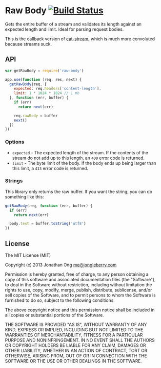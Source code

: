 # Raw Body [![Build Status](https://travis-ci.org/jonathanong/raw-body.png)](https://travis-ci.org/jonathanong/raw-body)

Gets the entire buffer of a stream and validates its length against an expected length and limit.
Ideal for parsing request bodies.

This is the callback version of [cat-stream](https://github.com/jonathanong/cat-stream), which is much more convoluted because streams suck.

## API

```js
var getRawBody = require('raw-body')

app.use(function (req, res, next) {
  getRawBody(req, {
    expected: req.headers['content-length'],
    limit: 1 * 1024 * 1024 // 1 mb
  }, function (err, buffer) {
    if (err)
      return next(err)

    req.rawBody = buffer
    next()
  })
})
```

### Options

- `expected` - The expected length of the stream.
  If the contents of the stream do not add up to this length,
  an `400` error code is returned.
- `limit` - The byte limit of the body.
  If the body ends up being larger than this limit,
  a `413` error code is returned.

### Strings

This library only returns the raw buffer.
If you want the string,
you can do something like this:

```js
getRawBody(req, function (err, buffer) {
  if (err)
    return next(err)

  body.text = buffer.toString('utf8')
})
```

## License

The MIT License (MIT)

Copyright (c) 2013 Jonathan Ong me@jongleberry.com

Permission is hereby granted, free of charge, to any person obtaining a copy
of this software and associated documentation files (the "Software"), to deal
in the Software without restriction, including without limitation the rights
to use, copy, modify, merge, publish, distribute, sublicense, and/or sell
copies of the Software, and to permit persons to whom the Software is
furnished to do so, subject to the following conditions:

The above copyright notice and this permission notice shall be included in
all copies or substantial portions of the Software.

THE SOFTWARE IS PROVIDED "AS IS", WITHOUT WARRANTY OF ANY KIND, EXPRESS OR
IMPLIED, INCLUDING BUT NOT LIMITED TO THE WARRANTIES OF MERCHANTABILITY,
FITNESS FOR A PARTICULAR PURPOSE AND NONINFRINGEMENT. IN NO EVENT SHALL THE
AUTHORS OR COPYRIGHT HOLDERS BE LIABLE FOR ANY CLAIM, DAMAGES OR OTHER
LIABILITY, WHETHER IN AN ACTION OF CONTRACT, TORT OR OTHERWISE, ARISING FROM,
OUT OF OR IN CONNECTION WITH THE SOFTWARE OR THE USE OR OTHER DEALINGS IN
THE SOFTWARE.